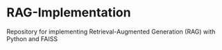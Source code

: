 # RAG-Implementation
Repository for implementing Retrieval-Augmented Generation (RAG) with Python and FAISS
